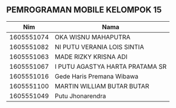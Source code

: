 ## PEMROGRAMAN MOBILE KELOMPOK 15
|Nim	    |Nama				|
|-----------|-----------------------------------|
|1605551074 |OKA WISNU MAHAPUTRA		|
|1605551082 |NI PUTU VERANIA LOIS SINTIA	|
|1605551063 |MADE RIZKY KRISNA ADI		|
|1605551067 |I PUTU AGASTYA HARTA PRATAMA SR	|
|1605551016 |Gede Haris Premana Wibawa		|
|1605551100 |MARTIN WILLIAM BUTAR BUTAR		|
|1605551049 |Putu Jhonarendra			|
